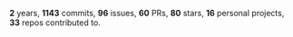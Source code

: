 **2** years, **1143** commits, **96** issues, **60** PRs, **80** stars, **16** personal projects, **33** repos contributed to.
